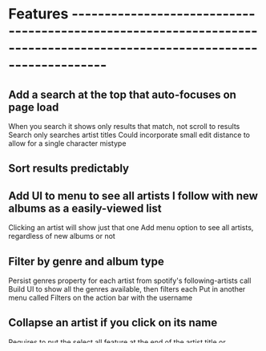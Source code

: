 # Features -----------------------------------------------------------------------------------------------------------------------

## Add a search at the top that auto-focuses on page load
When you search it shows only results that match, not scroll to results
Search only searches artist titles
Could incorporate small edit distance to allow for a single character mistype

## Sort results predictably

## Add UI to menu to see all artists I follow with new albums as a easily-viewed list
Clicking an artist will show just that one
Add menu option to see all artists, regardless of new albums or not

## Filter by genre and album type
Persist genres property for each artist from spotify's following-artists call
Build UI to show all the genres available, then filters each
Put in another menu called Filters on the action bar with the username

## Collapse an artist if you click on its name
Requires to put the select all feature at the end of the artist title or something


# Bugs ---------------------------------------------------------------------------------------------------------------------------

## The spotify access token expires but I don't have code that gets a new one if this happens so the request will fail
Need to save in session the date that access_token expires
    Then before making a request we check if it's expired
    If so, send the refresh_token instead to get a new access_token and save that in the session
    Then continue with the original request
So, need a mock server like nock to test this (use jest-nock branch)
https://developer.spotify.com/documentation/general/guides/authorization-guide/

## Request throttling still doesn't work
It fails at "Uh oh, the retry after throttle failed too" with a 429, suggesting the throttling is not working
Set up a nock server to test this


# Chores -------------------------------------------------------------------------------------------------------------------------

## Generate a new client secret with spotify
Then add a heroku config for it and reference that in the code
For local development, I'll need to keep the secret handy outside of git, maybe read it from a file somewhere and make same env var that heroku uses
